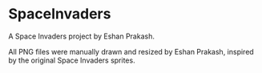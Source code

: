 # SpaceInvaders
A Space Invaders project by Eshan Prakash.

All PNG files were manually drawn and resized by Eshan Prakash, inspired by the original Space Invaders sprites.
